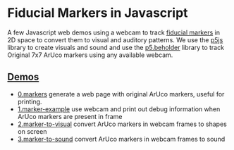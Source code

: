 # Fiducial Markers in Javascript
A few Javascript web demos using a webcam to track <a href="https://en.wikipedia.org/wiki/Fiducial_marker">fiducial markers</a> in 2D space to convert them to visual and auditory patterns. We use the [p5js](https://p5js.org/) library to create visuals and sound and use the <a href="https://github.com/enricllagostera/p5.beholder">p5.beholder</a> library to track Original 7x7 ArUco markers using any available webcam.

## [Demos](https://andrewringler.github.io/ppat-audio-video-js-example/)
- [0.markers](https://andrewringler.github.io/ppat-audio-video-js-example/0.markers/aruco-print-master/) generate a web page with original ArUco markers, useful for printing.
- [1.marker-example](https://andrewringler.github.io/ppat-audio-video-js-example/1.marker-example/) use webcam and print out debug information when ArUco markers are present in frame
- [2.marker-to-visual](https://andrewringler.github.io/ppat-audio-video-js-example/2.marker-to-visual/) convert ArUco markers in webcam frames to shapes on screen
- [3.marker-to-sound](https://andrewringler.github.io/ppat-audio-video-js-example/3.marker-to-sound/) convert ArUco markers in webcam frames to sound